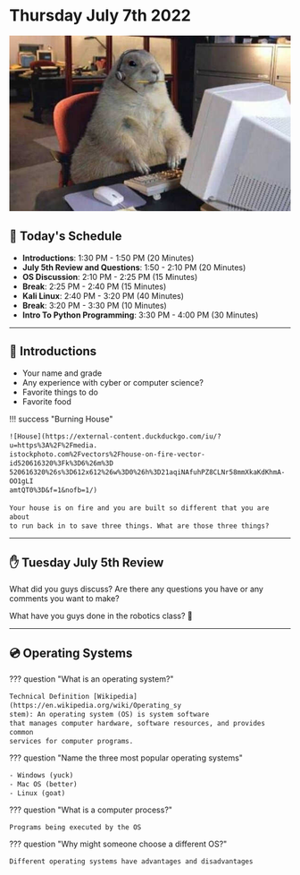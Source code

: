 # Thursday July 7th 2022

![Squirrel](assets/squirrel-on-computer.jpg)

## 📆 Today's Schedule

- **Introductions**: 1:30 PM - 1:50 PM (20 Minutes)
- **July 5th Review and Questions**: 1:50 - 2:10 PM (20 Minutes)
- **OS Discussion**: 2:10 PM - 2:25 PM (15 Minutes)
- **Break**: 2:25 PM - 2:40 PM (15 Minutes)
- **Kali Linux**: 2:40 PM - 3:20 PM (40 Minutes)
- **Break**: 3:20 PM - 3:30 PM (10 Minutes)
- **Intro To Python Programming**: 3:30 PM - 4:00 PM (30 Minutes) 

---

## 🫡  Introductions

- Your name and grade
- Any experience with cyber or computer science?
- Favorite things to do
- Favorite food

!!! success "Burning House"

    ![House](https://external-content.duckduckgo.com/iu/?u=https%3A%2F%2Fmedia.
    istockphoto.com%2Fvectors%2Fhouse-on-fire-vector-id520616320%3Fk%3D6%26m%3D
    520616320%26s%3D612x612%26w%3D0%26h%3D21aqiNAfuhPZ8CLNr58mmXkaKdKhmA-OO1gLI
    amtQT0%3D&f=1&nofb=1/)

    Your house is on fire and you are built so different that you are about
    to run back in to save three things. What are those three things?

---

## ✋ Tuesday July 5th Review

What did you guys discuss? Are there any questions you have or any comments
you want to make?

What have you guys done in the robotics class? 🤖

---

## 💿 Operating Systems

??? question "What is an operating system?"

    Technical Definition [Wikipedia](https://en.wikipedia.org/wiki/Operating_sy
    stem): An operating system (OS) is system software 
    that manages computer hardware, software resources, and provides common 
    services for computer programs. 

??? question "Name the three most popular operating systems"

    - Windows (yuck)
    - Mac OS (better)
    - Linux (goat)

??? question "What is a computer process?"

    Programs being executed by the OS

??? question "Why might someone choose a different OS?"
    
    Different operating systems have advantages and disadvantages





